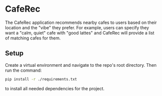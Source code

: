 # CafeRec
The CafeRec application recommends nearby cafes to users based on their location and the "vibe" they prefer. For example, users can specify they want a "calm, quiet" cafe with "good lattes" and CafeRec will provide a list of matching cafes for them.

## Setup
Create a virtual environment and navigate to the repo's root directory. Then run the command:

```bash
pip install -r ./requirements.txt
```

to install all needed dependencies for the project.
